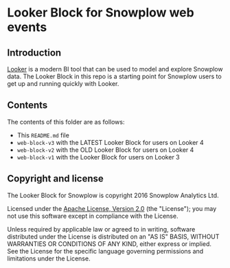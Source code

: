 # Looker Block for Snowplow web events

## Introduction

[Looker][looker] is a modern BI tool that can be used to model and explore Snowplow data. The Looker Block in this repo is a starting point for Snowplow users to get up and running quickly with Looker.

## Contents

The contents of this folder are as follows:

* This `README.md` file
* `web-block-v3` with the LATEST Looker Block for users on Looker 4
* `web-block-v2` with the OLD Looker Block for users on Looker 4
* `web-block-v1` with the Looker Block for users on Looker 3

## Copyright and license

The Looker Block for Snowplow is copyright 2016 Snowplow Analytics Ltd.

Licensed under the [Apache License, Version 2.0][license] (the "License");
you may not use this software except in compliance with the License.

Unless required by applicable law or agreed to in writing, software
distributed under the License is distributed on an "AS IS" BASIS,
WITHOUT WARRANTIES OR CONDITIONS OF ANY KIND, either express or implied.
See the License for the specific language governing permissions and
limitations under the License.

[looker]: https://looker.com/
[license]: http://www.apache.org/licenses/LICENSE-2.0
